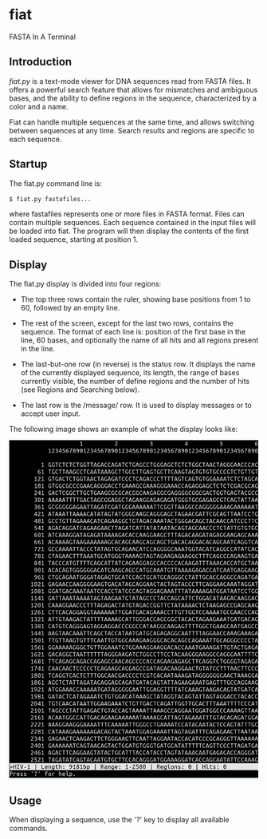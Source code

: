# fiat
FASTA In A Terminal

## Introduction

*fiat.py* is a text-mode viewer for DNA sequences read from FASTA files.
It offers a powerful search feature that allows for mismatches and ambiguous
bases, and the ability to define regions in the sequence, characterized by
a color and a name.

Fiat can handle multiple sequences at the same time, and allows switching between
sequences at any time. Search results and regions are specific to each sequence.

## Startup

The fiat.py command line is:

```bash
$ fiat.py fastafiles...
```

where fastafiles represents one or more files in FASTA format. Files can contain
multiple sequences. Each sequence contained in the input files will be loaded
into fiat. The program will then display the contents of the first loaded sequence,
starting at position 1.

## Display

The fiat.py display is divided into four regions:

* The top three rows contain the ruler, showing base positions from 1 to 60, followed
by an empty line.

* The rest of the screen, except for the last two rows, contains the sequence. The format
of each line is: position of the first base in the line, 60 bases, and optionally the name
of all hits and all regions present in the line.

* The last-but-one row (in reverse) is the status row. It displays the name of the currently displayed
sequence, its length, the range of bases currently visible, the number of define regions
and the number of hits (see Regions and Searching below).

* The last row is the /message/ row. It is used to display messages or to accept user input.

The following image shows an example of what the display looks like:

![demo screenshot](demo/screenshot.png)

## Usage

When displaying a sequence, use the '?' key to display all available commands.

